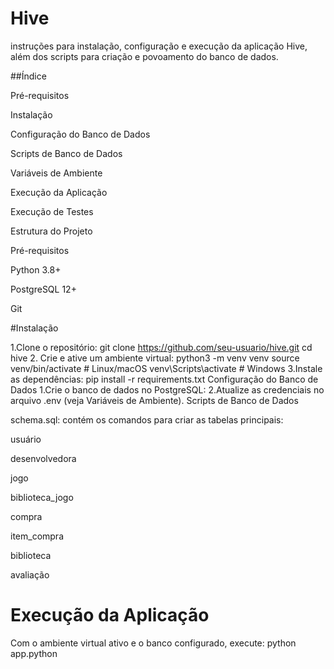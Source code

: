 # Hive 
instruções para instalação, configuração e execução da aplicação Hive, além dos scripts para criação e povoamento do banco de dados.

##Índice

Pré-requisitos

Instalação

Configuração do Banco de Dados

Scripts de Banco de Dados

Variáveis de Ambiente

Execução da Aplicação

Execução de Testes

Estrutura do Projeto

Pré-requisitos

Python 3.8+

PostgreSQL 12+

Git

#Instalação

1.Clone o repositório:
git clone https://github.com/seu-usuario/hive.git
cd hive
2. Crie e ative um ambiente virtual:
python3 -m venv venv
source venv/bin/activate  # Linux/macOS
venv\Scripts\activate     # Windows
3.Instale as dependências:
pip install -r requirements.txt
Configuração do Banco de Dados
1.Crie o banco de dados no PostgreSQL:
2.Atualize as credenciais no arquivo .env (veja Variáveis de Ambiente).
Scripts de Banco de Dados

schema.sql: contém os comandos para criar as tabelas principais:

usuário

desenvolvedora

jogo

biblioteca_jogo

compra

item_compra

biblioteca

avaliação

# Execução da Aplicação

Com o ambiente virtual ativo e o banco configurado, execute: python app.python
